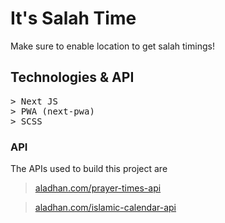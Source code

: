 # It's Salah Time

Make sure to enable location to get salah timings!

## Technologies & API

<pre>
> Next JS
> PWA (next-pwa)
> SCSS
</pre>

### API

The APIs used to build this project are 
> [aladhan.com/prayer-times-api](https://aladhan.com/prayer-times-api)

> [aladhan.com/islamic-calendar-api](https://aladhan.com/islamic-calendar-api)
